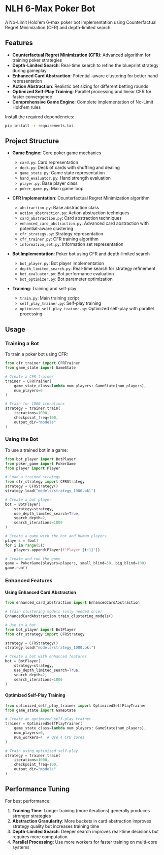 # NLH 6-Max Poker Bot

A No-Limit Hold'em 6-max poker bot implementation using Counterfactual Regret Minimization (CFR) and depth-limited search.

## Features

- **Counterfactual Regret Minimization (CFR)**: Advanced algorithm for training poker strategies
- **Depth-Limited Search**: Real-time search to refine the blueprint strategy during gameplay
- **Enhanced Card Abstraction**: Potential-aware clustering for better hand representation
- **Action Abstraction**: Realistic bet sizing for different betting rounds
- **Optimized Self-Play Training**: Parallel processing and linear CFR for faster convergence
- **Comprehensive Game Engine**: Complete implementation of No-Limit Hold'em rules

Install the required dependencies:
```bash
pip install -r requirements.txt
```

## Project Structure

- **Game Engine**: Core poker game mechanics
  - `card.py`: Card representation
  - `deck.py`: Deck of cards with shuffling and dealing
  - `game_state.py`: Game state representation
  - `hand_evaluator.py`: Hand strength evaluation
  - `player.py`: Base player class
  - `poker_game.py`: Main game loop

- **CFR Implementation**: Counterfactual Regret Minimization algorithm
  - `abstraction.py`: Base abstraction class
  - `action_abstraction.py`: Action abstraction techniques
  - `card_abstraction.py`: Card abstraction techniques
  - `enhanced_card_abstraction.py`: Advanced card abstraction with potential-aware clustering
  - `cfr_strategy.py`: Strategy representation
  - `cfr_trainer.py`: CFR training algorithm
  - `information_set.py`: Information set representation

- **Bot Implementation**: Poker bot using CFR and depth-limited search
  - `bot_player.py`: Bot player implementation
  - `depth_limited_search.py`: Real-time search for strategy refinement
  - `bot_evaluator.py`: Bot performance evaluation
  - `bot_optimizer.py`: Bot parameter optimization

- **Training**: Training and self-play
  - `train.py`: Main training script
  - `self_play_trainer.py`: Self-play training
  - `optimized_self_play_trainer.py`: Optimized self-play with parallel processing

## Usage

### Training a Bot

To train a poker bot using CFR:

```python
from cfr_trainer import CFRTrainer
from game_state import GameState

# Create a CFR trainer
trainer = CFRTrainer(
    game_state_class=lambda num_players: GameState(num_players),
    num_players=6
)

# Train for 1000 iterations
strategy = trainer.train(
    iterations=1000,
    checkpoint_freq=100,
    output_dir="models"
)
```

### Using the Bot

To use a trained bot in a game:

```python
from bot_player import BotPlayer
from poker_game import PokerGame
from player import Player

# Load a trained strategy
from cfr_strategy import CFRStrategy
strategy = CFRStrategy()
strategy.load("models/strategy_1000.pkl")

# Create a bot player
bot = BotPlayer(
    strategy=strategy,
    use_depth_limited_search=True,
    search_depth=2,
    search_iterations=1000
)

# Create a game with the bot and human players
players = [bot]
for i in range(5):
    players.append(Player(f"Player {i+1}"))

# Create and run the game
game = PokerGame(players=players, small_blind=50, big_blind=100)
game.run()
```

### Enhanced Features

#### Using Enhanced Card Abstraction

```python
from enhanced_card_abstraction import EnhancedCardAbstraction

# Train clustering models (only needed once)
EnhancedCardAbstraction.train_clustering_models()

# Use in a bot
from bot_player import BotPlayer
from cfr_strategy import CFRStrategy

strategy = CFRStrategy()
strategy.load("models/strategy_1000.pkl")

# Create a bot with enhanced features
bot = BotPlayer(
    strategy=strategy,
    use_depth_limited_search=True,
    search_depth=2,
    search_iterations=1000
)
```

#### Optimized Self-Play Training

```python
from optimized_self_play_trainer import OptimizedSelfPlayTrainer
from game_state import GameState

# Create an optimized self-play trainer
trainer = OptimizedSelfPlayTrainer(
    game_state_class=lambda num_players: GameState(num_players),
    num_players=6,
    num_workers=4  # Use 4 CPU cores
)

# Train using optimized self-play
strategy = trainer.train(
    iterations=1000,
    checkpoint_freq=100,
    output_dir="models"
)
```

## Performance Tuning

For best performance:

1. **Training Time**: Longer training (more iterations) generally produces stronger strategies
2. **Abstraction Granularity**: More buckets in card abstraction improves strategy quality but increases training time
3. **Depth-Limited Search**: Deeper search improves real-time decisions but requires more computation
4. **Parallel Processing**: Use more workers for faster training on multi-core systems
